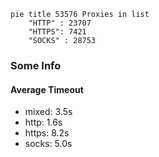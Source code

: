 
```mermaid
pie title 53576 Proxies in list
    "HTTP" : 23707
    "HTTPS": 7421
    "SOCKS" : 28753
```

### Some Info
#### Average Timeout

- mixed: 3.5s
- http: 1.6s
- https: 8.2s
- socks: 5.0s